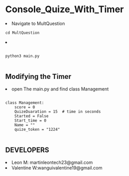 # Console_Quize_With_Timer

<li>
Navigate to MultQuestion
<pre>
<code>cd MultQuestion</code>
</pre>
</li>
<li>
<pre>
<code>
python3 main.py
</code>
</pre>
</li>

## Modifying the Timer

<li>
open The main.py and find class Management
<pre>
<code>
class Management:
    score = 0
    QuizeDuaration = 15  # time in seconds
    Started = False
    Start_time = 0
    Name = ""
    quize_token = "1224"
</code>
</pre>
</li>

## DEVELOPERS

<li>Leon M: martinleontech23@gmail.com</li>
<li>Valentine W:wanguivalentine19@gmail.com</li>
